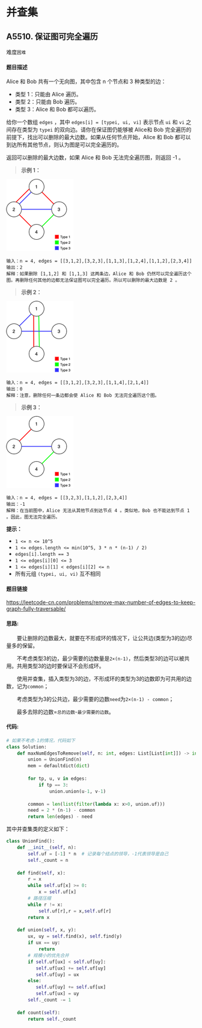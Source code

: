 # 并查集

## A5510. 保证图可完全遍历

难度`困难`

#### 题目描述

Alice 和 Bob 共有一个无向图，其中包含 n 个节点和 3  种类型的边：

- 类型 1：只能由 Alice 遍历。
- 类型 2：只能由 Bob 遍历。
- 类型 3：Alice 和 Bob 都可以遍历。

给你一个数组 `edges` ，其中 `edges[i] = [typei, ui, vi]` 表示节点 `ui` 和 `vi` 之间存在类型为 `typei` 的双向边。请你在保证图仍能够被 Alice和 Bob 完全遍历的前提下，找出可以删除的最大边数。如果从任何节点开始，Alice 和 Bob 都可以到达所有其他节点，则认为图是可以完全遍历的。

返回可以删除的最大边数，如果 Alice 和 Bob 无法完全遍历图，则返回 -1 。
> **示例 1：**

<img src="_img/5510_1.png" style="zoom:100%"/>

```
输入：n = 4, edges = [[3,1,2],[3,2,3],[1,1,3],[1,2,4],[1,1,2],[2,3,4]]
输出：2
解释：如果删除 [1,1,2] 和 [1,1,3] 这两条边，Alice 和 Bob 仍然可以完全遍历这个图。再删除任何其他的边都无法保证图可以完全遍历。所以可以删除的最大边数是 2 。
```

> **示例 2：**

<img src="_img/5510_2.png" style="zoom:100%"/>

```
输入：n = 4, edges = [[3,1,2],[3,2,3],[1,1,4],[2,1,4]]
输出：0
解释：注意，删除任何一条边都会使 Alice 和 Bob 无法完全遍历这个图。
```

> **示例 3：**

<img src="_img/5510_3.png" style="zoom:100%"/>

```
输入：n = 4, edges = [[3,2,3],[1,1,2],[2,3,4]]
输出：-1
解释：在当前图中，Alice 无法从其他节点到达节点 4 。类似地，Bob 也不能达到节点 1 。因此，图无法完全遍历。
```
**提示：**

- `1 <= n <= 10^5`
- `1 <= edges.length <= min(10^5, 3 * n * (n-1) / 2)`
- `edges[i].length == 3`
- `1 <= edges[i][0] <= 3`
- `1 <= edges[i][1] < edges[i][2] <= n`
- 所有元组 `(typei, ui, vi)` 互不相同

#### 题目链接

<https://leetcode-cn.com/problems/remove-max-number-of-edges-to-keep-graph-fully-traversable/>

#### **思路:**

　　要让删除的边数最大，就要在不形成环的情况下，让公共边(类型为3的边)尽量多的保留。  

　　不考虑类型3的边，最少需要的边数量是`2×(n-1)`，然后类型3的边可以被共用。共用类型3的边时要保证不会形成环。  

　　使用并查集，插入类型为3的边，不形成环的类型为3的边数即为可共用的边数，记为`common`；  

　　考虑类型为3的公共边，最少需要的边数`need`为`2×(n-1) - common`；  

　　最多去除的边数=`总的边数`-`最少需要的边数`。

#### **代码:**

```python
# 如果不考虑-1的情况，代码如下
class Solution:
    def maxNumEdgesToRemove(self, n: int, edges: List[List[int]]) -> int:
        union = UnionFind(n)
        mem = defaultdict(dict)

        for tp, u, v in edges:
            if tp == 3:
                union.union(u-1, v-1)

        common = len(list(filter(lambda x: x>0, union.uf)))
        need = 2 * (n-1) - common
        return len(edges) - need

```

其中并查集类的定义如下：  

```python
class UnionFind():
    def __init__(self, n):
        self.uf = [-1] * n  # 记录每个结点的领导，-1代表领导是自己
        self._count = n

    def find(self, x):
        r = x
        while self.uf[x] >= 0:
            x = self.uf[x]
        # 路径压缩
        while r != x:
            self.uf[r],r = x,self.uf[r]
        return x

    def union(self, x, y):
        ux, uy = self.find(x), self.find(y)
        if ux == uy:
            return
        # 规模小的优先合并
        if self.uf[ux] < self.uf[uy]:
           self.uf[ux] += self.uf[uy]
           self.uf[uy] = ux
        else:
           self.uf[uy] += self.uf[ux]
           self.uf[ux] = uy
        self._count -= 1

    def count(self):
        return self._count
```






